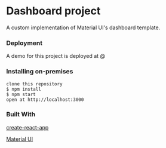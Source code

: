 # Dashboard project

A custom implementation of Material UI's dashboard template.

### Deployment

A demo for this project is deployed at @

### Installing on-premises


```
clone this repository
$ npm install
$ npm start
open at http://localhost:3000
```


### Built With

[create-react-app](https://github.com/facebook/create-react-app) 

[Material UI](https://material-ui.com/) 
